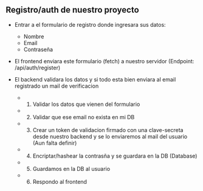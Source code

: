 ## Registro/auth de nuestro proyecto

- Entrar a el formulario de registro donde ingresara sus datos:
    - Nombre
    - Email
    - Contraseña

- El frontend enviara este formulario (fetch) a nuestro servidor (Endpoint: /api/auth/register)

- El backend validara los datos y si todo esta bien enviara al email registrado un mail de verificacion
    - 1. Validar los datos que vienen del formulario
    - 2. Validar que ese email no exista en mi DB
    - 3. Crear un token de validacion firmado con una clave-secreta desde nuestro backend y se lo enviaremos al mail del usuario (Aun falta definir)
    - 4. Encriptar/hashear la contrasña y se guardara en la DB (Database)
    - 5. Guardamos en la DB al usuario
    - 6. Respondo al frontend
























